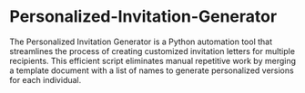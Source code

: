 # Personalized-Invitation-Generator
The Personalized Invitation Generator is a Python automation tool that streamlines the process of creating customized invitation letters for multiple recipients. This efficient script eliminates manual repetitive work by merging a template document with a list of names to generate personalized versions for each individual.

